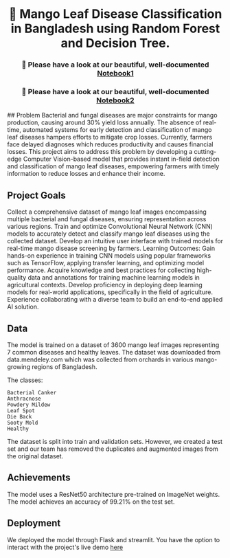 <h1 align="center">
  🌟 Mango Leaf Disease Classification in Bangladesh using Random Forest and Decision Tree. 
</h1>

<h3 align = "center"> 👀 Please have a look at our beautiful, well-documented <a href="https://github.com/isratjahan829/Machine-Learning/blob/main/mangoleafbd-rf-df.ipynb">Notebook1</a></h3>
<h3 align = "center"> 👀 Please have a look at our beautiful, well-documented <a href="/src/tasks/task-3-model-training/Best-Model/ResNet50/mango-leaf-disease-detection-using-cnn.ipynb">Notebook2</a></h3>
## Problem
Bacterial and fungal diseases are major constraints for mango production, causing around 30% yield loss annually. The absence of real-time, automated systems for early detection and classification of mango leaf diseases hampers efforts to mitigate crop losses. Currently, farmers face delayed diagnoses which reduces productivity and causes financial losses. This project aims to address this problem by developing a cutting-edge Computer Vision-based model that provides instant in-field detection and classification of mango leaf diseases, empowering farmers with timely information to reduce losses and enhance their income.

## Project Goals
Collect a comprehensive dataset of mango leaf images encompassing multiple bacterial and fungal diseases, ensuring representation across various regions.
Train and optimize Convolutional Neural Network (CNN) models to accurately detect and classify mango leaf diseases using the collected dataset.
Develop an intuitive user interface with trained models for real-time mango disease screening by farmers.
Learning Outcomes:
Gain hands-on experience in training CNN models using popular frameworks such as TensorFlow, applying transfer learning, and optimizing model performance.
Acquire knowledge and best practices for collecting high-quality data and annotations for training machine learning models in agricultural contexts.
Develop proficiency in deploying deep learning models for real-world applications, specifically in the field of agriculture.
Experience collaborating with a diverse team to build an end-to-end applied AI solution.

## Data

The model is trained on a dataset of 3600 mango leaf images representing 7 common diseases and healthy leaves. The dataset was downloaded from data.mendeley.com which was collected from orchards in various mango-growing regions of Bangladesh.

The classes:

    Bacterial Canker
    Anthracnose
    Powdery Mildew
    Leaf Spot
    Die Back
    Sooty Mold
    Healthy

The dataset is split into train and validation sets.
However, we created a test set and our team has removed the duplicates and augmented images from the original dataset.

## Achievements
The model uses a ResNet50 architecture pre-trained on ImageNet weights. The model achieves an accuracy of 99.21% on the test set.

## Deployment
We deployed the model through Flask and streamlit. You have the option to interact with the project's live demo [here](https://mango-leaf-disease-app-omdena.streamlit.app/)


